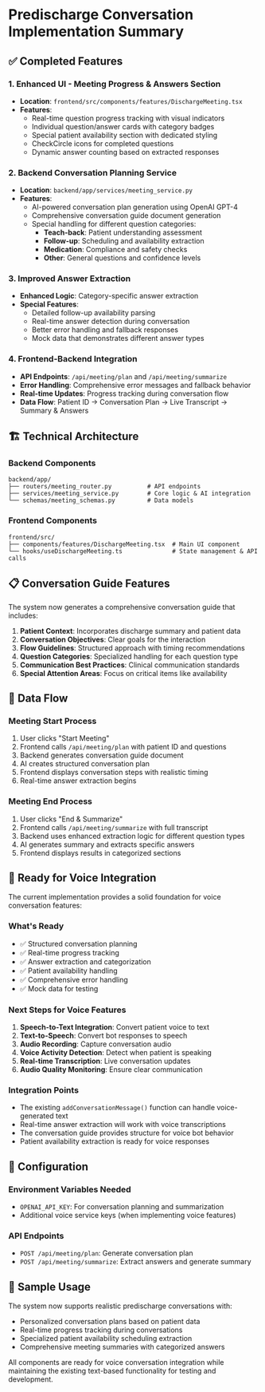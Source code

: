# Predischarge Conversation Implementation Summary

## ✅ Completed Features

### 1. Enhanced UI - Meeting Progress & Answers Section
- **Location**: `frontend/src/components/features/DischargeMeeting.tsx`
- **Features**:
  - Real-time question progress tracking with visual indicators
  - Individual question/answer cards with category badges
  - Special patient availability section with dedicated styling
  - CheckCircle icons for completed questions
  - Dynamic answer counting based on extracted responses

### 2. Backend Conversation Planning Service
- **Location**: `backend/app/services/meeting_service.py`
- **Features**:
  - AI-powered conversation plan generation using OpenAI GPT-4
  - Comprehensive conversation guide document generation
  - Special handling for different question categories:
    - **Teach-back**: Patient understanding assessment
    - **Follow-up**: Scheduling and availability extraction
    - **Medication**: Compliance and safety checks
    - **Other**: General questions and confidence levels

### 3. Improved Answer Extraction
- **Enhanced Logic**: Category-specific answer extraction
- **Special Features**:
  - Detailed follow-up availability parsing
  - Real-time answer detection during conversation
  - Better error handling and fallback responses
  - Mock data that demonstrates different answer types

### 4. Frontend-Backend Integration
- **API Endpoints**: `/api/meeting/plan` and `/api/meeting/summarize`
- **Error Handling**: Comprehensive error messages and fallback behavior
- **Real-time Updates**: Progress tracking during conversation flow
- **Data Flow**: Patient ID → Conversation Plan → Live Transcript → Summary & Answers

## 🏗️ Technical Architecture

### Backend Components
```
backend/app/
├── routers/meeting_router.py          # API endpoints
├── services/meeting_service.py        # Core logic & AI integration
└── schemas/meeting_schemas.py         # Data models
```

### Frontend Components
```
frontend/src/
├── components/features/DischargeMeeting.tsx  # Main UI component
└── hooks/useDischargeMeeting.ts              # State management & API calls
```

## 📋 Conversation Guide Features

The system now generates a comprehensive conversation guide that includes:

1. **Patient Context**: Incorporates discharge summary and patient data
2. **Conversation Objectives**: Clear goals for the interaction
3. **Flow Guidelines**: Structured approach with timing recommendations
4. **Question Categories**: Specialized handling for each question type
5. **Communication Best Practices**: Clinical communication standards
6. **Special Attention Areas**: Focus on critical items like availability

## 🔄 Data Flow

### Meeting Start Process
1. User clicks "Start Meeting" 
2. Frontend calls `/api/meeting/plan` with patient ID and questions
3. Backend generates conversation guide document
4. AI creates structured conversation plan
5. Frontend displays conversation steps with realistic timing
6. Real-time answer extraction begins

### Meeting End Process
1. User clicks "End & Summarize"
2. Frontend calls `/api/meeting/summarize` with full transcript
3. Backend uses enhanced extraction logic for different question types
4. AI generates summary and extracts specific answers
5. Frontend displays results in categorized sections

## 🎯 Ready for Voice Integration

The current implementation provides a solid foundation for voice conversation features:

### What's Ready
- ✅ Structured conversation planning
- ✅ Real-time progress tracking
- ✅ Answer extraction and categorization
- ✅ Patient availability handling
- ✅ Comprehensive error handling
- ✅ Mock data for testing

### Next Steps for Voice Features
1. **Speech-to-Text Integration**: Convert patient voice to text
2. **Text-to-Speech**: Convert bot responses to speech
3. **Audio Recording**: Capture conversation audio
4. **Voice Activity Detection**: Detect when patient is speaking
5. **Real-time Transcription**: Live conversation updates
6. **Audio Quality Monitoring**: Ensure clear communication

### Integration Points
- The existing `addConversationMessage()` function can handle voice-generated text
- Real-time answer extraction will work with voice transcriptions
- The conversation guide provides structure for voice bot behavior
- Patient availability extraction is ready for voice responses

## 🔧 Configuration

### Environment Variables Needed
- `OPENAI_API_KEY`: For conversation planning and summarization
- Additional voice service keys (when implementing voice features)

### API Endpoints
- `POST /api/meeting/plan`: Generate conversation plan
- `POST /api/meeting/summarize`: Extract answers and generate summary

## 📝 Sample Usage

The system now supports realistic predischarge conversations with:
- Personalized conversation plans based on patient data
- Real-time progress tracking during conversations
- Specialized patient availability scheduling extraction
- Comprehensive meeting summaries with categorized answers

All components are ready for voice conversation integration while maintaining the existing text-based functionality for testing and development.
